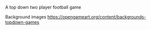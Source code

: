 A top down two player football game

Background images
https://opengameart.org/content/backgrounds-topdown-games
